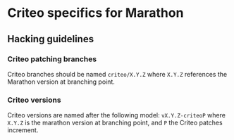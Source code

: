 # Criteo specifics for Marathon

## Hacking guidelines

### Criteo patching branches

Criteo branches should be named `criteo/X.Y.Z` where `X.Y.Z` references the Marathon version at branching point.

### Criteo versions

Criteo versions are named after the following model: `vX.Y.Z-criteoP` where `X.Y.Z` is the marathon version at branching point, and `P` the Criteo patches increment.
